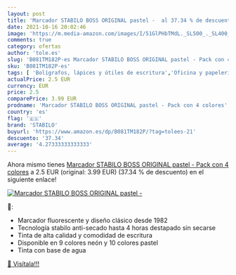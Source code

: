 ```yaml
---
layout: post
title: 'Marcador STABILO BOSS ORIGINAL pastel -  al 37.34 % de descuento'
date: 2021-10-16 20:02:46
image: 'https://m.media-amazon.com/images/I/51GlPHbTMdL._SL500_._SL400_.jpg'
comments: true
category: ofertas
author: 'tole.es'
slug: 'B081TM182P-es Marcador STABILO BOSS ORIGINAL pastel - Pack con 4 colores'
sku: 'B081TM182P-es'
tags: [ 'Bolígrafos, lápices y útiles de escritura','Oficina y papelería','Rotuladores y subrayadores','Subrayadores','stabilo', ]
actualPrice: 2.5 EUR
currency: EUR
price: 2.5
comparePrice: 3.99 EUR
prodname: 'Marcador STABILO BOSS ORIGINAL pastel - Pack con 4 colores'
country: 'es'
flag: '🇪🇸'
brand: 'STABILO'
buyurl: 'https://www.amazon.es/dp/B081TM182P/?tag=tolees-21'
descuento: '37.34'
average: '4.27333333333333'
---
```


Ahora mismo tienes [Marcador STABILO BOSS ORIGINAL pastel - Pack con 4 colores](https://www.amazon.es/dp/B081TM182P/?tag=tolees-21) a 2.5 EUR (original: 3.99 EUR) (37.34 %  de descuento) en el siguiente enlace!

[![Marcador STABILO BOSS ORIGINAL pastel - ](https://m.media-amazon.com/images/I/51GlPHbTMdL._SL500_._SL400_.jpg)](https://www.amazon.es/dp/B081TM182P/?tag=tolees-21)

🔎:

- Marcador fluorescente y diseño clásico desde 1982
- Tecnología stabilo anti-secado hasta 4 horas destapado sin secarse
- Tinta de alta calidad y comodidad de escritura
- Disponible en 9 colores neón y 10 colores pastel
- Tinta con base de agua

[🛒 Visítala!!!](https://www.amazon.es/dp/B081TM182P/?tag=tolees-21)
